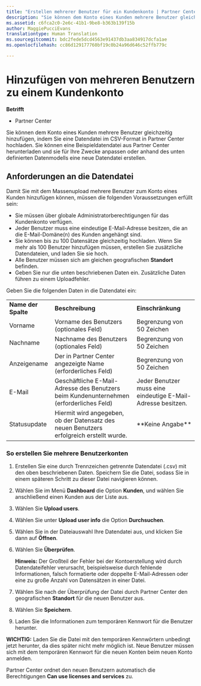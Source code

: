 ```yaml
---
title: "Erstellen mehrerer Benutzer für ein Kundenkonto | Partner Center"
description: "Sie können dem Konto eines Kunden mehrere Benutzer gleichzeitig hinzufügen, indem Sie eine Datendatei im CSV-Format in Partner Center hochladen."
ms.assetid: c6fca2c0-2e6c-41b1-9be8-b363b139f15b
author: MaggiePucciEvans
translationtype: Human Translation
ms.sourcegitcommit: bdc2fede5dcd4563e91437db3aa834917dcfa1ae
ms.openlocfilehash: cc86d129177760bf19c0b24a96d646c52ffb779c

---
```


# Hinzufügen von mehreren Benutzern zu einem Kundenkonto

**Betrifft**

-  Partner Center

Sie können dem Konto eines Kunden mehrere Benutzer gleichzeitig hinzufügen, indem Sie eine Datendatei im CSV-Format in Partner Center hochladen. Sie können eine Beispieldatendatei aus Partner Center herunterladen und sie für Ihre Zwecke anpassen oder anhand des unten definierten Datenmodells eine neue Datendatei erstellen.

## <a href="" id="creatingtheimportcsvfile"></a>Anforderungen an die Datendatei


Damit Sie mit dem Massenupload mehrere Benutzer zum Konto eines Kunden hinzufügen können, müssen die folgenden Voraussetzungen erfüllt sein:

-   Sie müssen über globale Administratorberechtigungen für das Kundenkonto verfügen.
-   Jeder Benutzer muss eine eindeutige E-Mail-Adresse besitzen, die an die E-Mail-Domäne(n) des Kunden angehängt sind.
-   Sie können bis zu 100 Datensätze gleichzeitig hochladen. Wenn Sie mehr als 100 Benutzer hinzufügen müssen, erstellen Sie zusätzliche Datendateien, und laden Sie sie hoch.
-   Alle Benutzer müssen sich am gleichen geografischen **Standort** befinden.
-   Geben Sie nur die unten beschriebenen Daten ein. Zusätzliche Daten führen zu einem Uploadfehler.

Geben Sie die folgenden Daten in die Datendatei ein:

|                 |                                                                              |                                            |
|-----------------|------------------------------------------------------------------------------|--------------------------------------------|
| **Name der Spalte** | **Beschreibung**                                                              | **Einschränkung**                             |
| Vorname      | Vorname des Benutzers (optionales Feld)                                           | Begrenzung von 50 Zeichen                         |
| Nachname       | Nachname des Benutzers (optionales Feld)                                            | Begrenzung von 50 Zeichen                         |
| Anzeigename    | Der in Partner Center angezeigte Name (erforderliches Feld)                            | Begrenzung von 50 Zeichen                         |
| E-Mail           | Geschäftliche E-Mail-Adresse des Benutzers beim Kundenunternehmen (erforderliches Feld)           | Jeder Benutzer muss eine eindeutige E-Mail-Adresse besitzen. |
| Statusupdate   | Hiermit wird angegeben, ob der Datensatz des neuen Benutzers erfolgreich erstellt wurde. | \*\*Keine Angabe\*\*                        |

 

### <a href="" id="createmultipleuseraccounts"></a>So erstellen Sie mehrere Benutzerkonten

<a href="" id="creatingtheaccounts"></a>
1.  Erstellen Sie eine durch Trennzeichen getrennte Datendatei (.csv) mit den oben beschriebenen Daten. Speichern Sie die Datei, sodass Sie in einem späteren Schritt zu dieser Datei navigieren können.
2.  Wählen Sie im Menü **Dashboard** die Option **Kunden**, und wählen Sie anschließend einen Kunden aus der Liste aus.
3.  Wählen Sie **Upload users**.
4.  Wählen Sie unter **Upload user info** die Option **Durchsuchen**.
5.  Wählen Sie in der Dateiauswahl Ihre Datendatei aus, und klicken Sie dann auf **Öffnen**.
6.  Wählen Sie **Überprüfen**.

    **Hinweis:** Der Großteil der Fehler bei der Kontoerstellung wird durch Datendateifehler verursacht, beispielsweise durch fehlende Informationen, falsch formatierte oder doppelte E-Mail-Adressen oder eine zu große Anzahl von Datensätzen in einer Datei.

     

7.  Wählen Sie nach der Überprüfung der Datei durch Partner Center den geografischen **Standort** für die neuen Benutzer aus.
8.  Wählen Sie **Speichern**.
9.  Laden Sie die Informationen zum temporären Kennwort für die Benutzer herunter.

**WICHTIG:** Laden Sie die Datei mit den temporären Kennwörtern unbedingt jetzt herunter, da dies später nicht mehr möglich ist. Neue Benutzer müssen sich mit dem temporären Kennwort für die neuen Konten beim neuen Konto anmelden.

Partner Center ordnet den neuen Benutzern automatisch die Berechtigungen **Can use licenses and services** zu.

 

 






<!--HONumber=Jan17_HO2-->



